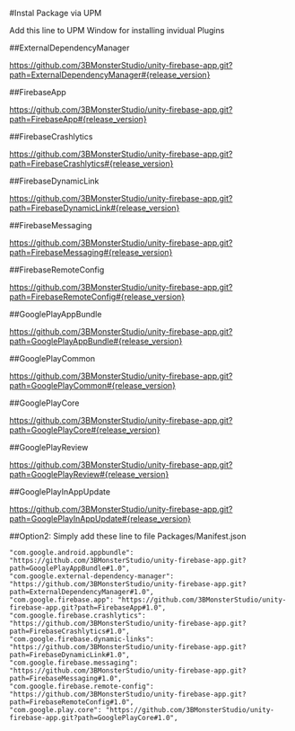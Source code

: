 #Instal Package via UPM

Add this line to UPM Window for installing invidual Plugins

##ExternalDependencyManager

https://github.com/3BMonsterStudio/unity-firebase-app.git?path=ExternalDependencyManager#{release_version}

##FirebaseApp

https://github.com/3BMonsterStudio/unity-firebase-app.git?path=FirebaseApp#{release_version}

##FirebaseCrashlytics

https://github.com/3BMonsterStudio/unity-firebase-app.git?path=FirebaseCrashlytics#{release_version}

##FirebaseDynamicLink

https://github.com/3BMonsterStudio/unity-firebase-app.git?path=FirebaseDynamicLink#{release_version}

##FirebaseMessaging

https://github.com/3BMonsterStudio/unity-firebase-app.git?path=FirebaseMessaging#{release_version}

##FirebaseRemoteConfig

https://github.com/3BMonsterStudio/unity-firebase-app.git?path=FirebaseRemoteConfig#{release_version}

##GooglePlayAppBundle

https://github.com/3BMonsterStudio/unity-firebase-app.git?path=GooglePlayAppBundle#{release_version}

##GooglePlayCommon

https://github.com/3BMonsterStudio/unity-firebase-app.git?path=GooglePlayCommon#{release_version}

##GooglePlayCore

https://github.com/3BMonsterStudio/unity-firebase-app.git?path=GooglePlayCore#{release_version}

##GooglePlayReview

https://github.com/3BMonsterStudio/unity-firebase-app.git?path=GooglePlayReview#{release_version}

##GooglePlayInAppUpdate

https://github.com/3BMonsterStudio/unity-firebase-app.git?path=GooglePlayInAppUpdate#{release_version}

##Option2: Simply add these line to file Packages/Manifest.json

    "com.google.android.appbundle": "https://github.com/3BMonsterStudio/unity-firebase-app.git?path=GooglePlayAppBundle#1.0",
    "com.google.external-dependency-manager": "https://github.com/3BMonsterStudio/unity-firebase-app.git?path=ExternalDependencyManager#1.0",
    "com.google.firebase.app": "https://github.com/3BMonsterStudio/unity-firebase-app.git?path=FirebaseApp#1.0",
    "com.google.firebase.crashlytics": "https://github.com/3BMonsterStudio/unity-firebase-app.git?path=FirebaseCrashlytics#1.0",
    "com.google.firebase.dynamic-links": "https://github.com/3BMonsterStudio/unity-firebase-app.git?path=FirebaseDynamicLink#1.0",
    "com.google.firebase.messaging": "https://github.com/3BMonsterStudio/unity-firebase-app.git?path=FirebaseMessaging#1.0",
    "com.google.firebase.remote-config": "https://github.com/3BMonsterStudio/unity-firebase-app.git?path=FirebaseRemoteConfig#1.0",
    "com.google.play.core": "https://github.com/3BMonsterStudio/unity-firebase-app.git?path=GooglePlayCore#1.0",